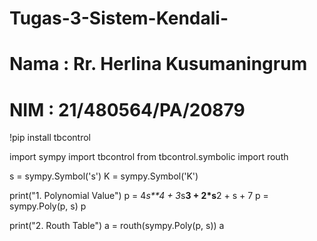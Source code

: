 # Tugas-3-Sistem-Kendali-
# Nama : Rr. Herlina Kusumaningrum
# NIM : 21/480564/PA/20879

!pip install tbcontrol

import sympy
import tbcontrol
from tbcontrol.symbolic import routh

s = sympy.Symbol('s')
K = sympy.Symbol('K')

print("1. Polynomial Value")
p = 4*s**4 + 3*s**3 + 2*s**2 +  s + 7
p = sympy.Poly(p, s)
p

print("2. Routh Table")
a = routh(sympy.Poly(p, s))
a
